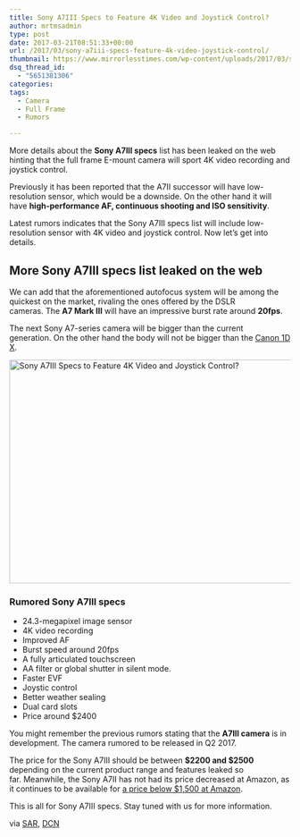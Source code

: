 ```yaml
---
title: Sony A7III Specs to Feature 4K Video and Joystick Control?
author: mrtmsadmin
type: post
date: 2017-03-21T08:51:33+00:00
url: /2017/03/sony-a7iii-specs-feature-4k-video-joystick-control/
thumbnail: https://www.mirrorlesstimes.com/wp-content/uploads/2017/03/sony-a7iii-release-date.jpg
dsq_thread_id:
  - "5651381306"
categories:
tags:
  - Camera
  - Full Frame
  - Rumors

---
```

More details about the **Sony A7III specs** list has been leaked on the web hinting that the full frame E-<wbr />mount camera will sport 4K video recording and joystick control.

Previously it has been reported that the A7II successor will have low-resolution sensor, which would be a downside. On the other hand it will have **high-performance AF, continuous shooting and ISO sensitivity**.

Latest rumors indicates that the Sony A7III specs list will include low-resolution sensor with 4K video and joystick control. Now let&#8217;s get into details. <!--more-->

## More Sony A7III specs list leaked on the web

We can add that the aforementioned autofocus system will be among the quickest on the market, rivaling the ones offered by the DSLR cameras. The **A7 Mark III** will have an impressive burst rate around **20fps**.

The next Sony A7-series camera will be bigger than the current generation. On the other hand the body will not be bigger than the <a href="http://amzn.to/2mGJPai" target="_blank" rel="nofollow">Canon 1D X</a>.

[<img class="aligncenter wp-image-695 size-full" title="Sony A7III Specs to Feature 4K Video and Joystick Control?" src="https://i2.wp.com/www.mirrorlesstimes.com/wp-content/uploads/2016/11/sony-a7iii-camera-rumors.jpg?resize=600%2C400&#038;ssl=1" alt="Sony A7III Specs to Feature 4K Video and Joystick Control?" width="600" height="400" srcset="https://i2.wp.com/www.mirrorlesstimes.com/wp-content/uploads/2016/11/sony-a7iii-camera-rumors.jpg?w=800&ssl=1 800w, https://i2.wp.com/www.mirrorlesstimes.com/wp-content/uploads/2016/11/sony-a7iii-camera-rumors.jpg?resize=300%2C200&ssl=1 300w, https://i2.wp.com/www.mirrorlesstimes.com/wp-content/uploads/2016/11/sony-a7iii-camera-rumors.jpg?resize=768%2C512&ssl=1 768w" sizes="(max-width: 600px) 100vw, 600px" data-recalc-dims="1" />][1]

### Rumored Sony A7III specs

  * 24.3-megapixel image sensor
  * 4K video recording
  * Improved AF
  * Burst speed around 20fps
  * A fully articulated touchscreen
  * AA filter or global shutter in silent mode.
  * Faster EVF
  * Joystic control
  * Better weather sealing
  * Dual card slots
  * Price around $2400

You might remember the previous rumors stating that the **A7III camera** is in development. The camera rumored to be released in Q2 2017.

The price for the Sony A7III should be between **$2200 and $2500** depending on the current product range and features leaked so far. Meanwhile, the Sony A7II has not had its price decreased at Amazon, as it continues to be available for <a title="Buy Sony A7II at Amazon" href="http://amzn.to/2f7ZfSy" target="_blank" rel="nofollow">a price below $1,500 at Amazon</a>.

This is all for Sony A7III specs. Stay tuned with us for more information.

via <a title="" href="http://www.sonyalpharumors.com/sr3-first-hands-report-new-sony-high-end-e-mount-camera/" target="_blank" rel="nofollow">SAR</a>, <a href="https://www.dailycameranews.com/2017/03/sony-a7iii-rumors/" target="_blank">DCN</a>

 [1]: https://i2.wp.com/www.mirrorlesstimes.com/wp-content/uploads/2016/11/sony-a7iii-camera-rumors.jpg?ssl=1